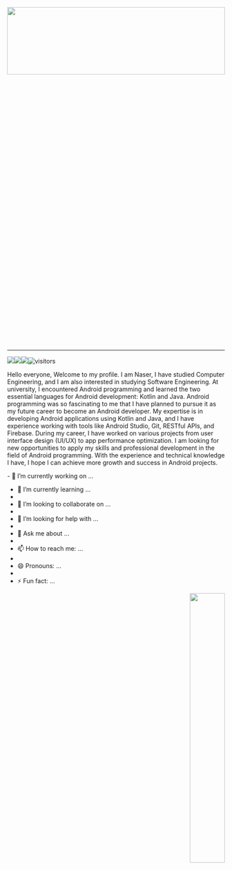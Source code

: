 <div align="center">
  <img  src="https://blogger.googleusercontent.com/img/b/R29vZ2xl/AVvXsEiN1u1zGRtylQji2JsQ3mu2USZgvc-BuvareszH-aq9q4QSeNCQIOAD-agYnOYBa9bC0CefgvPU9DkUYTkh0NTlubmuHuXvrCwt6b2F3Iz9EIVIIPt5QYrVeNJfCQPRhQTGmkN9PC_fraM/s1600/image1.gif" height="20%" width="100%"" />
</div>  

---

<img src="https://img.shields.io/github/stars/nraihze?style=social"/><img src="https://img.shields.io/github/followers/nraihze?style=social"/><a href="https://github.com/BEPb/BEPb"><img src="https://img.shields.io/badge/status-updating-brightgreen.svg"></a><img src="https://visitor-badge.laobi.icu/badge?page_id=BEPb.BEPb" alt="visitors"/>   
<p align="left">
Hello everyone,
Welcome to my profile.
I am Naser, I have studied Computer Engineering, and I am also interested in studying Software Engineering.
At university, I encountered Android programming and learned the two essential languages for Android development: Kotlin and Java. Android programming was so fascinating to me that I have planned to pursue it as my future career to become an Android developer.
My expertise is in developing Android applications using Kotlin and Java, and I have experience working with tools like Android Studio, Git, RESTful APIs, and Firebase. During my career, I have worked on various projects from user interface design (UI/UX) to app performance optimization.
I am looking for new opportunities to apply my skills and professional development in the field of Android programming. With the experience and technical knowledge I have, I hope I can achieve more growth and success in Android projects.</p>
- 🔭 I’m currently working on ...

- 🌱 I’m currently learning ...
- 
- 👯 I’m looking to collaborate on ...
- 
- 🤔 I’m looking for help with ...
- 
- 💬 Ask me about ...
- 
- 📫 How to reach me: ...
- 
- 😄 Pronouns: ...
- 
- ⚡ Fun fact: ...
<div align="right">  
  <a href="#"><img width="40%" height="auto" src="https://github.com/ASISHGOUDA/ASISHGOUDA/blob/master/gifi.gif" height="50%" /></a>
</div> 


<!--
**nraihze/nraihze** is a ✨ _special_ ✨ repository because its `README.md` (this file) appears on your GitHub profile.


Here are some ideas to get you started:

- 🔭 I’m currently working on ...
- 🌱 I’m currently learning ...
- 👯 I’m looking to collaborate on ...
- 🤔 I’m looking for help with ...
- 💬 Ask me about ...
- 📫 How to reach me: ...
- 😄 Pronouns: ...
- ⚡ Fun fact: ...
-->
